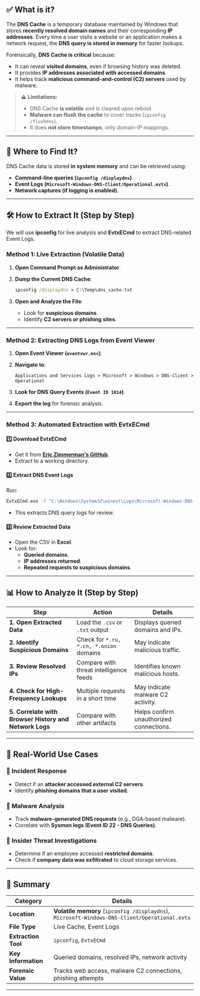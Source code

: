 ## ✅ **What is it?**

The **DNS Cache** is a temporary database maintained by Windows that stores **recently resolved domain names** and their corresponding **IP addresses**. Every time a user visits a website or an application makes a network request, the **DNS query is stored in memory** for faster lookups.

Forensically, **DNS Cache is critical** because:

- It can reveal **visited domains**, even if browsing history was deleted.
- It provides **IP addresses associated with accessed domains**.
- It helps track **malicious command-and-control (C2) servers** used by malware.

> **⚠️ Limitations:**
> 
> - DNS Cache **is volatile** and is cleared upon reboot.
> - **Malware can flush the cache** to cover tracks (`ipconfig /flushdns`).
> - It does **not store timestamps**, only domain-IP mappings.

---

## **📍 Where to Find It?**

DNS Cache data is stored **in system memory** and can be retrieved using:

- **Command-line queries (`ipconfig /displaydns`)**.
- **Event Logs (`Microsoft-Windows-DNS-Client/Operational.evtx`)**.
- **Network captures (if logging is enabled)**.

---

## **🛠️ How to Extract It (Step by Step)**

We will use **ipconfig** for live analysis and **EvtxECmd** to extract DNS-related Event Logs.

### **Method 1: Live Extraction (Volatile Data)**

1. **Open Command Prompt as Administrator**.
2. **Dump the Current DNS Cache**:
    
    ```cmd
    ipconfig /displaydns > C:\Temp\dns_cache.txt
    ```
    
3. **Open and Analyze the File**:
    - Look for **suspicious domains**.
    - Identify **C2 servers or phishing sites**.

---

### **Method 2: Extracting DNS Logs from Event Viewer**

1. **Open Event Viewer (`eventvwr.msc`)**.
2. **Navigate to**:
    
    ```
    Applications and Services Logs > Microsoft > Windows > DNS-Client > Operational
    ```
    
3. **Look for DNS Query Events (`Event ID 1014`)**.
4. **Export the log** for forensic analysis.

---

### **Method 3: Automated Extraction with EvtxECmd**

#### **1️⃣ Download EvtxECmd**

- Get it from **[Eric Zimmerman's GitHub](https://ericzimmerman.github.io/)**.
- Extract to a working directory.

#### **2️⃣ Extract DNS Event Logs**

Run:

```cmd
EvtxECmd.exe -f "C:\Windows\System32\winevt\Logs\Microsoft-Windows-DNS-Client%4Operational.evtx" -o C:\ExtractedResults
```

- This extracts DNS query logs for review.

#### **3️⃣ Review Extracted Data**

- Open the CSV in **Excel**.
- Look for:
    - **Queried domains**.
    - **IP addresses returned**.
    - **Repeated requests to suspicious domains**.

---

## **📊 How to Analyze It (Step by Step)**

|**Step**|**Action**|**Details**|
|---|---|---|
|**1. Open Extracted Data**|Load the `.csv` or `.txt` output|Displays queried domains and IPs.|
|**2. Identify Suspicious Domains**|Check for `*.ru, *.cn, *.onion` domains|May indicate malicious traffic.|
|**3. Review Resolved IPs**|Compare with threat intelligence feeds|Identifies known malicious hosts.|
|**4. Check for High-Frequency Lookups**|Multiple requests in a short time|May indicate malware C2 activity.|
|**5. Correlate with Browser History and Network Logs**|Compare with other artifacts|Helps confirm unauthorized connections.|

---

## **🚨 Real-World Use Cases**

### **📌 Incident Response**

- Detect if an **attacker accessed external C2 servers**.
- Identify **phishing domains that a user visited**.

### **📌 Malware Analysis**

- Track **malware-generated DNS requests** (e.g., DGA-based malware).
- Correlate with **Sysmon logs (Event ID 22 - DNS Queries)**.

### **📌 Insider Threat Investigations**

- Determine if an employee accessed **restricted domains**.
- Check if **company data was exfiltrated** to cloud storage services.

---

## **🔎 Summary**

|**Category**|**Details**|
|---|---|
|**Location**|**Volatile memory** (`ipconfig /displaydns`), `Microsoft-Windows-DNS-Client/Operational.evtx`|
|**File Type**|Live Cache, Event Logs|
|**Extraction Tool**|`ipconfig`, `EvtxECmd`|
|**Key Information**|Queried domains, resolved IPs, network activity|
|**Forensic Value**|Tracks web access, malware C2 connections, phishing attempts|

---
